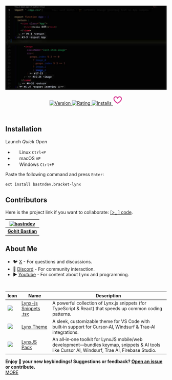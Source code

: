 ![Screenshot](https://raw.githubusercontent.com/bastndev/Bracket-Lynx/refs/heads/main/assets/images/screenshot.jpg)

<p align="center">
    <a href="https://marketplace.visualstudio.com/items?itemName=bastndev.bracket-lynx">
        <img src="https://vsmarketplacebadges.dev/version-short/bastndev.bracket-lynx.jpg?style=for-the-badge&colorA=FFFFFF&colorB=FFFFFF&color=000000&labelColor=FFFFFF&label=VERSION" alt="Version">
    </a>
    <a href="https://marketplace.visualstudio.com/items?itemName=bastndev.bracket-lynx">
        <img src="https://vsmarketplacebadges.dev/rating-short/bastndev.bracket-lynx.jpg?style=for-the-badge&colorA=FFFFFF&colorB=FFFFFF&color=000000&labelColor=FFFFFF&label=RATING" alt="Rating">
    </a>
    <a href="https://marketplace.visualstudio.com/items?itemName=bastndev.bracket-lynx">
        <img src="https://vsmarketplacebadges.dev/installs-short/bastndev.bracket-lynx.jpg?style=for-the-badge&colorA=FFFFFF&colorB=FFFFFF&color=000000&labelColor=FFFFFF&label=INSTALLS" alt="Installs">
    </a>
    <a href="https://github.com/sponsors/bastndev">
        <img src="https://raw.githubusercontent.com/bastndev/Bracket-Lynx/refs/heads/main/assets/images/sponsor.png" width="30px" alt="Sponsor Github">
    </a>
</p>

</br>

## Installation

Launch _Quick Open_

- <img src="https://www.kernel.org/theme/images/logos/favicon.png" width=16 height=16/> Linux `Ctrl+P`
- <img src="https://developer.apple.com/favicon.ico" width=16 height=16/> macOS `⌘P`
- <img src="https://www.microsoft.com/favicon.ico" width=16 height=16/> Windows `Ctrl+P`

Paste the following command and press `Enter`:

```
ext install bastndev.bracket-lynx
```

## Contributors

Here is the project link if you want to collaborate: [[>\_ ] code](https://github.com/bastndev/Bracket-Lynx).

| [![bastndev](https://github.com/bastndev.png?size=100)](http://bastndev.com) |
| :--------------------------------------------------------------------------: |
|               **[Gohit Bastian](https://github.com/bastndev)**               |

## About Me

- 🐦 [X](https://twitter.com/bastndev) - For questions and discussions.
- 💬 [Discord](https://discord.com/invite/bgzvzP6aZH) - For community interaction.
- ▶️ [Youtube](https://www.youtube.com/@bastndev) - For content about Lynx and programming.

</br>

| Icon                                                                                                                                                | Name                                                                                                   | Description                                                                                                                                     |
| --------------------------------------------------------------------------------------------------------------------------------------------------- | ------------------------------------------------------------------------------------------------------ | ----------------------------------------------------------------------------------------------------------------------------------------------- |
| ![](https://bastndev.gallerycdn.vsassets.io/extensions/bastndev/lynx-js-snippets/0.2.0/1745166683713/Microsoft.VisualStudio.Services.Icons.Default) | [Lynx-js Snippets .tsx](https://marketplace.visualstudio.com/items?itemName=bastndev.lynx-js-snippets) | A powerful collection of Lynx.js snippets (for TypeScript & React) that speeds up common coding patterns.                                       |
| ![](https://bastndev.gallerycdn.vsassets.io/extensions/bastndev/lynx-theme/0.1.2/1744898058774/Microsoft.VisualStudio.Services.Icons.Default)       | [Lynx Theme](https://marketplace.visualstudio.com/items?itemName=bastndev.lynx-theme)                  | A sleek, customizable theme for VS Code with built‑in support for Cursor‑AI, Windsurf & Trae‑AI integrations.                                   |
| ![](https://bastndev.gallerycdn.vsassets.io/extensions/bastndev/lynxjs-pack/0.1.8/1745206864969/Microsoft.VisualStudio.Services.Icons.Default)      | [LynxJS Pack](https://marketplace.visualstudio.com/items?itemName=bastndev.lynxjs-pack)                | An all‑in‑one toolkit for LynxJS mobile/web development—bundles keymap, snippets & AI tools like Cursor AI, Windsurf, Trae AI, Firebase Studio. |

**Enjoy 🎉 your new keybindings! Suggestions or feedback? [Open an issue](https://github.com/bastndev/Bracket-Lynx/issues) or contribute.**  
[MORE](https://marketplace.visualstudio.com/publishers/bastndev)
